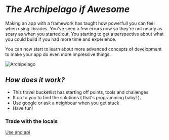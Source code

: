 # *The Archipelago if Awesome*

Making an app with a framework has taught how powerfull you can feel when using libraries. You've seen a few errors now so they're not nearly as scary as when you started out. You starting to get a perspective about what you could build if you had more time and experience.

You can now start to learn about more advanced concepts of development to make your app do even more impressive things.

![Archipelago](../images/archipelago.gif)

## *How does it work?*

* This travel bucketlist has starting off points, tools and challenges
* It up to *you* to find the solutions ( that's programming baby! ).
* Use google or ask a neighbour when you get stuck
* Have fun!

### Trade with the locals
[Use and api](./1.trade-with-the-locals.md)
